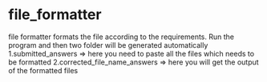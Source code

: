 # file_formatter
file formatter formats the file according to the requirements.
Run the program and then two folder will be generated automatically
1.submitted_answers => here you need to paste all the files which needs to be formatted
2.corrected_file_name_answers => here you will get the output of the formatted files
